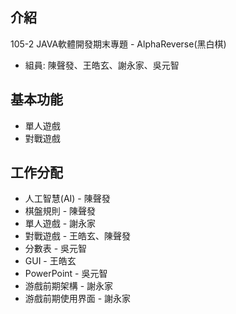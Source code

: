 ## 介紹
105-2 JAVA軟體開發期末專題 - AlphaReverse(黑白棋)
- 組員: 陳聲發、王皓玄、謝永家、吳元智

## 基本功能
- 單人遊戲
- 對戰遊戲

## 工作分配
- 人工智慧(AI) - 陳聲發
- 棋盤規則 - 陳聲發
- 單人遊戲 - 謝永家
- 對戰遊戲 - 王皓玄、陳聲發
- 分數表 - 吳元智
- GUI - 王皓玄
- PowerPoint - 吳元智
- 游戲前期架構 - 謝永家
- 游戲前期使用界面 - 謝永家